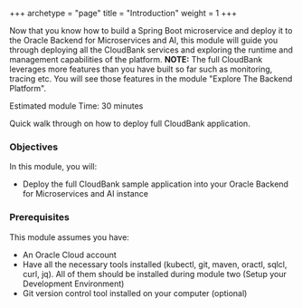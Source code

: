 +++
archetype = "page"
title = "Introduction"
weight = 1
+++


Now that you know how to build a Spring Boot microservice and deploy it to the Oracle Backend for Microservices and AI, this module will guide you through deploying all the CloudBank services and exploring the runtime and management capabilities of the platform. **NOTE:** The full CloudBank leverages more features than you have built so far such as monitoring, tracing etc. You will see those features in the module "Explore The Backend Platform".

Estimated module Time: 30 minutes

Quick walk through on how to deploy full CloudBank application.

[](videohub:1_3r1te1ii)

### Objectives

In this module, you will:

* Deploy the full CloudBank sample application into your Oracle Backend for Microservices and AI instance

### Prerequisites

This module assumes you have:

* An Oracle Cloud account
* Have all the necessary tools installed (kubectl, git, maven, oractl, sqlcl, curl, jq). All of them should be installed during module two (Setup your Development Environment)
* Git version control tool installed on your computer (optional)
